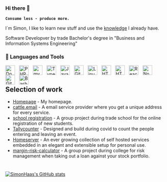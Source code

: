 ### Hi there 👋

**`Consume less - produce more.`**

I´m Simon, I like to learn new stuff and use the [knowledge](https://www.youtube.com/watch?v=Cv1RJTHf5fk&t=11s) I already have.

Software Developver by trade
Bachelor's degree in "Business and Information Systems Engineering"

### 🧰 Languages and Tools
          
<a href="https://www.docker.com/" rel="noopener"><img align="left" alt="Docker" width="30px" style="padding-right:10px;" src="https://cdn.jsdelivr.net/gh/devicons/devicon/icons/docker/docker-original.svg" /></a>
<a href="https://www.php.net/" rel="noopener"><img align="left" alt="PHP" width="30px" style="padding-right:10px;" src="https://cdn.jsdelivr.net/gh/devicons/devicon/icons/php/php-original.svg" /></a>
<a href="https://www.mysql.com/" rel="noopener"><img align="left" alt="mysql" width="30px" style="padding-right:10px;" src="https://cdn.jsdelivr.net/gh/devicons/devicon/icons/mysql/mysql-original-wordmark.svg" /></a>
<a href="https://www.typescriptlang.org/" rel="noopener"><img align="left" alt="TypeScript" width="30px" style="padding-right:10px;" src="https://cdn.jsdelivr.net/gh/devicons/devicon/icons/typescript/typescript-plain.svg" /></a>
<a href="https://developer.mozilla.org/en-US/docs/Web/JavaScript" rel="noopener"><img align="left" alt="JavaScript" width="30px" style="padding-right:10px;" src="https://cdn.jsdelivr.net/gh/devicons/devicon/icons/javascript/javascript-plain.svg" /></a>
<a href="https://git-scm.com/" rel="noopener"><img align="left" alt="Git" width="30px" style="padding-right:10px;" src="https://cdn.jsdelivr.net/gh/devicons/devicon/icons/git/git-original.svg" /></a>
<a href="https://www.kernel.org/" rel="noopener"><img align="left" alt="Linux" width="30px" style="padding-right:10px;" src="https://cdn.jsdelivr.net/gh/devicons/devicon/icons/linux/linux-original.svg" /></a>
<a href="https://html.spec.whatwg.org/multipage/" rel="noopener"><img align="left" alt="HTML" width="30px" style="padding-right:10px;" src="https://cdn.jsdelivr.net/gh/devicons/devicon/icons/html5/html5-plain.svg" /></a>
<a href="https://kit.svelte.dev/" rel="noopener"><img align="left" alt="HTML" width="30px" style="padding-right:10px;" src="https://cdn.jsdelivr.net/gh/devicons/devicon@latest/icons/svelte/svelte-original.svg" /></a>
<a href="https://react.dev/" rel="noopener"><img align="left" alt="React" width="30px" style="padding-right:10px;" src="https://cdn.jsdelivr.net/gh/devicons/devicon/icons/react/react-original.svg" /></a>
<a href="https://nodejs.org/" rel="noopener"><img align="left" alt="NodeJS" width="30px" style="padding-right:10px;" src="https://cdn.jsdelivr.net/gh/devicons/devicon/icons/nodejs/nodejs-original.svg" /></a>
<a href="https://github.com/" rel="noopener"><img align="left" alt="GitHub" width="30px" style="padding-right:10px;" src="https://cdn.jsdelivr.net/gh/devicons/devicon/icons/github/github-original.svg" /></a>
<a href="https://en.wikipedia.org/wiki/Bash_(Unix_shell)" rel="noopener"><img align="left" alt="Bash" width="30px" style="padding-right:10px;" src="https://cdn.jsdelivr.net/gh/devicons/devicon/icons/bash/bash-original.svg" /></a>
<br />
<br />

## Selection of work

- [Homepage](https://simonhaas.eu/) - My homepage.
- [cattle.email](https://www.cattle.email/) - A email service provider where you get a unique address for every service.
- [school registration](https://anmeldung.bs1-bt.de/) - A group project during trade school for the online registration of new students. 
- [Tallycounter](https://simonhaas.github.io/tallycounter/) - Designed and build during covid to count the people entering and leaving an event.
- [Homeserver](https://github.com/SimonHaas/homeserver) - An ever growing collection of self hosted services embedded in an elegant and extensible setup for personal use.
- [margin-risk-calculator](https://www.npmjs.com/package/@simonhaas/wpk-rechner) - A group project during college for risk management when taking out a loan against your stock portfolio.

#

[![SimonHaas's GitHub stats](https://github-readme-stats.vercel.app/api?username=simonhaas&show_icons=true&count_private=true&theme=dark)](https://github.com/anuraghazra/github-readme-stats)

<!--
**SimonHaas/SimonHaas** is a ✨ _special_ ✨ repository because its `README.md` (this file) appears on your GitHub profile.

Here are some ideas to get you started:

- 🔭 I’m currently working on ...
- 🌱 I’m currently learning ...
- 👯 I’m looking to collaborate on ...
- 🤔 I’m looking for help with ...
- 💬 Ask me about ...
- 📫 How to reach me: ...
- 😄 Pronouns: ...
- ⚡ Fun fact: ...
-->
